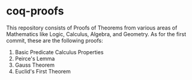 # coq-proofs

This repository consists of Proofs of Theorems from various areas of Mathematics like Logic, Calculus, Algebra, and Geometry. As for the first commit, 
these are the following proofs:

1. Basic Predicate Calculus Properties
2. Peirce's Lemma
3. Gauss Theorem
4. Euclid's First Theorem
